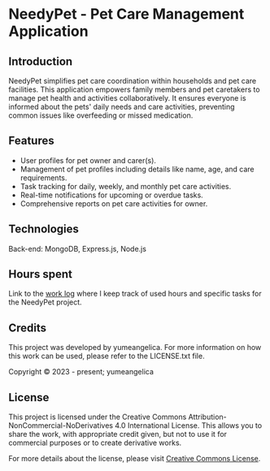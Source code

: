 # NeedyPet - Pet Care Management Application

## Introduction

NeedyPet simplifies pet care coordination within households and pet care facilities. This application empowers family members and pet caretakers to manage pet health and activities collaboratively. It ensures everyone is informed about the pets' daily needs and care activities, preventing common issues like overfeeding or missed medication.

## Features

- User profiles for pet owner and carer(s).
- Management of pet profiles including details like name, age, and care requirements.
- Task tracking for daily, weekly, and monthly pet care activities.
- Real-time notifications for upcoming or overdue tasks.
- Comprehensive reports on pet care activities for owner.

## Technologies

Back-end: MongoDB, Express.js, Node.js

## Hours spent

Link to the [work log](https://github.com/yumeangelica/needypet/blob/main/documentation/usedHours.md) where I keep track of used hours and specific tasks for the NeedyPet project.

## Credits

This project was developed by yumeangelica. For more information on how this work can be used, please refer to the LICENSE.txt file.

Copyright © 2023 - present; yumeangelica

## License

This project is licensed under the Creative Commons Attribution-NonCommercial-NoDerivatives 4.0 International License. This allows you to share the work, with appropriate credit given, but not to use it for commercial purposes or to create derivative works.

For more details about the license, please visit [Creative Commons License](https://creativecommons.org/licenses/by-nc-nd/4.0/).
